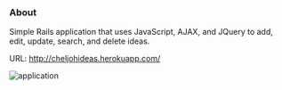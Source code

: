### About

Simple Rails application that uses JavaScript, AJAX, and JQuery to add, edit, update, search, and delete ideas.

URL: http://cheljohideas.herokuapp.com/

![application](http://g.recordit.co/FMwnbSPB4q.gif)
